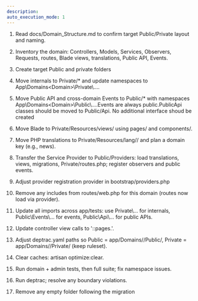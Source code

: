 ```yaml
---
description: 
auto_execution_mode: 1
---
```


1. Read docs/Domain_Structure.md to confirm target Public/Private layout and naming.

2. Inventory the domain: Controllers, Models, Services, Observers, Requests, routes, Blade views, translations, Public API, Events.

3. Create target Public and private folders

4. Move internals to Private/* and update namespaces to App\Domains\<Domain>\Private\….

5. Move Public API and cross-domain Events to Public/* with namespaces App\Domains\<Domain>\Public\….Events are always public.PublicApi classes should be moved to Public/Api. No additional interface shoud be created

6. Move Blade to Private/Resources/views/ using pages/ and components/.

7. Move PHP translations to Private/Resources/lang/<locale>/ and plan a domain key (e.g., news).

8. Transfer the Service Provider to Public/Providers: load translations, views, migrations, Private/routes.php; register observers and public events.

9. Adjust provider registration provider in bootstrap/providers.php

10. Remove any includes from routes/web.php for this domain (routes now load via provider).

11. Update all imports across app/tests: use Private\… for internals, Public\Events\… for events, Public\Api\… for public APIs.

12. Update controller view calls to '<domain-key>::pages.<view>'.

13. Adjust deptrac.yaml paths so <Domain>Public = app/Domains/<Domain>/Public/, <Domain>Private = app/Domains/<Domain>/Private/ (keep ruleset).

14. Clear caches: artisan optimize:clear.

15. Run domain + admin tests, then full suite; fix namespace issues.

16. Run deptrac; resolve any boundary violations.

17. Remove any empty folder following the migration